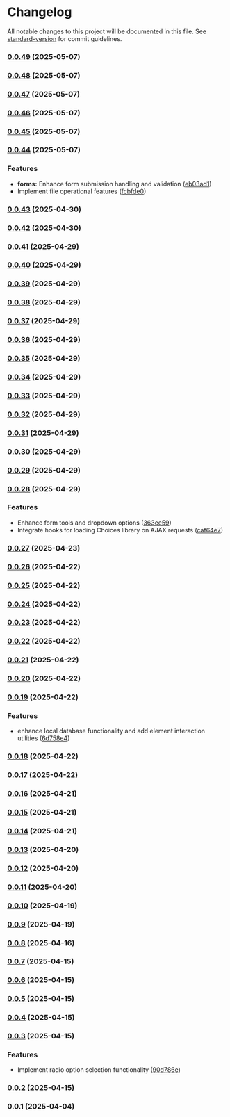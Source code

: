 # Changelog

All notable changes to this project will be documented in this file. See [standard-version](https://github.com/conventional-changelog/standard-version) for commit guidelines.

### [0.0.49](https://github.com/lcsnigeria/lcs_tools/compare/v0.0.48...v0.0.49) (2025-05-07)

### [0.0.48](https://github.com/lcsnigeria/lcs_tools/compare/v0.0.47...v0.0.48) (2025-05-07)

### [0.0.47](https://github.com/lcsnigeria/lcs_tools/compare/v0.0.46...v0.0.47) (2025-05-07)

### [0.0.46](https://github.com/lcsnigeria/lcs_tools/compare/v0.0.45...v0.0.46) (2025-05-07)

### [0.0.45](https://github.com/lcsnigeria/lcs_tools/compare/v0.0.44...v0.0.45) (2025-05-07)

### [0.0.44](https://github.com/lcsnigeria/lcs_tools/compare/v0.0.43...v0.0.44) (2025-05-07)


### Features

* **forms:** Enhance form submission handling and validation ([eb03ad1](https://github.com/lcsnigeria/lcs_tools/commit/eb03ad1e71597f8f8d0e9a918d3b04dc96d3d483))
* Implement file operational features ([fcbfde0](https://github.com/lcsnigeria/lcs_tools/commit/fcbfde00dcf85877618bb6d3a0f3c13524f7cf73))

### [0.0.43](https://github.com/lcsnigeria/lcs_tools/compare/v0.0.42...v0.0.43) (2025-04-30)

### [0.0.42](https://github.com/lcsnigeria/lcs_tools/compare/v0.0.41...v0.0.42) (2025-04-30)

### [0.0.41](https://github.com/lcsnigeria/lcs_tools/compare/v0.0.40...v0.0.41) (2025-04-29)

### [0.0.40](https://github.com/lcsnigeria/lcs_tools/compare/v0.0.39...v0.0.40) (2025-04-29)

### [0.0.39](https://github.com/lcsnigeria/lcs_tools/compare/v0.0.38...v0.0.39) (2025-04-29)

### [0.0.38](https://github.com/lcsnigeria/lcs_tools/compare/v0.0.37...v0.0.38) (2025-04-29)

### [0.0.37](https://github.com/lcsnigeria/lcs_tools/compare/v0.0.36...v0.0.37) (2025-04-29)

### [0.0.36](https://github.com/lcsnigeria/lcs_tools/compare/v0.0.35...v0.0.36) (2025-04-29)

### [0.0.35](https://github.com/lcsnigeria/lcs_tools/compare/v0.0.34...v0.0.35) (2025-04-29)

### [0.0.34](https://github.com/lcsnigeria/lcs_tools/compare/v0.0.33...v0.0.34) (2025-04-29)

### [0.0.33](https://github.com/lcsnigeria/lcs_tools/compare/v0.0.32...v0.0.33) (2025-04-29)

### [0.0.32](https://github.com/lcsnigeria/lcs_tools/compare/v0.0.31...v0.0.32) (2025-04-29)

### [0.0.31](https://github.com/lcsnigeria/lcs_tools/compare/v0.0.30...v0.0.31) (2025-04-29)

### [0.0.30](https://github.com/lcsnigeria/lcs_tools/compare/v0.0.29...v0.0.30) (2025-04-29)

### [0.0.29](https://github.com/lcsnigeria/lcs_tools/compare/v0.0.28...v0.0.29) (2025-04-29)

### [0.0.28](https://github.com/lcsnigeria/lcs_tools/compare/v0.0.27...v0.0.28) (2025-04-29)


### Features

* Enhance form tools and dropdown options ([363ee59](https://github.com/lcsnigeria/lcs_tools/commit/363ee5988a489f5c7df2661015ed5f2da58ab49c))
* Integrate hooks for loading Choices library on AJAX requests ([caf64e7](https://github.com/lcsnigeria/lcs_tools/commit/caf64e7dfbb9d4f3cbc0ad325772488f03850f77))

### [0.0.27](https://github.com/lcsnigeria/lcs_tools/compare/v0.0.26...v0.0.27) (2025-04-23)

### [0.0.26](https://github.com/lcsnigeria/lcs_tools/compare/v0.0.25...v0.0.26) (2025-04-22)

### [0.0.25](https://github.com/lcsnigeria/lcs_tools/compare/v0.0.24...v0.0.25) (2025-04-22)

### [0.0.24](https://github.com/lcsnigeria/lcs_tools/compare/v0.0.23...v0.0.24) (2025-04-22)

### [0.0.23](https://github.com/lcsnigeria/lcs_tools/compare/v0.0.22...v0.0.23) (2025-04-22)

### [0.0.22](https://github.com/lcsnigeria/lcs_tools/compare/v0.0.21...v0.0.22) (2025-04-22)

### [0.0.21](https://github.com/lcsnigeria/lcs_tools/compare/v0.0.20...v0.0.21) (2025-04-22)

### [0.0.20](https://github.com/lcsnigeria/lcs_tools/compare/v0.0.19...v0.0.20) (2025-04-22)

### [0.0.19](https://github.com/lcsnigeria/lcs_tools/compare/v0.0.18...v0.0.19) (2025-04-22)


### Features

* enhance local database functionality and add element interaction utilities ([6d758e4](https://github.com/lcsnigeria/lcs_tools/commit/6d758e4dce91e4f2c21f90756834491b30e72f1c))

### [0.0.18](https://github.com/lcsnigeria/lcs_tools/compare/v0.0.17...v0.0.18) (2025-04-22)

### [0.0.17](https://github.com/lcsnigeria/lcs_tools/compare/v0.0.16...v0.0.17) (2025-04-22)

### [0.0.16](https://github.com/lcsnigeria/lcs_tools/compare/v0.0.15...v0.0.16) (2025-04-21)

### [0.0.15](https://github.com/lcsnigeria/lcs_tools/compare/v0.0.14...v0.0.15) (2025-04-21)

### [0.0.14](https://github.com/lcsnigeria/lcs_tools/compare/v0.0.13...v0.0.14) (2025-04-21)

### [0.0.13](https://github.com/lcsnigeria/lcs_tools/compare/v0.0.12...v0.0.13) (2025-04-20)

### [0.0.12](https://github.com/lcsnigeria/lcs_tools/compare/v0.0.11...v0.0.12) (2025-04-20)

### [0.0.11](https://github.com/lcsnigeria/lcs_tools/compare/v0.0.10...v0.0.11) (2025-04-20)

### [0.0.10](https://github.com/lcsnigeria/lcs_tools/compare/v0.0.9...v0.0.10) (2025-04-19)

### [0.0.9](https://github.com/lcsnigeria/lcs_tools/compare/v0.0.8...v0.0.9) (2025-04-19)

### [0.0.8](https://github.com/lcsnigeria/lcs_tools/compare/v0.0.7...v0.0.8) (2025-04-16)

### [0.0.7](https://github.com/lcsnigeria/lcs_tools/compare/v0.0.6...v0.0.7) (2025-04-15)

### [0.0.6](https://github.com/lcsnigeria/lcs_tools/compare/v0.0.5...v0.0.6) (2025-04-15)

### [0.0.5](https://github.com/lcsnigeria/lcs_tools/compare/v0.0.4...v0.0.5) (2025-04-15)

### [0.0.4](https://github.com/lcsnigeria/lcs_tools/compare/v0.0.3...v0.0.4) (2025-04-15)

### [0.0.3](https://github.com/lcsnigeria/lcs_tools/compare/v0.0.2...v0.0.3) (2025-04-15)


### Features

* Implement radio option selection functionality ([90d786e](https://github.com/lcsnigeria/lcs_tools/commit/90d786efb8733bafb7de7dcb2222797e62c18510))

### [0.0.2](https://github.com/lcsnigeria/lcs_tools/compare/v0.0.1...v0.0.2) (2025-04-15)

### 0.0.1 (2025-04-04)

